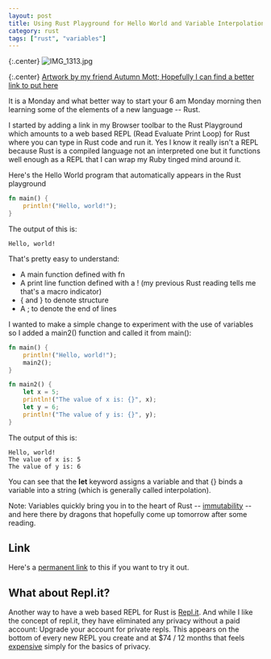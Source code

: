 ```yaml
---
layout: post
title: Using Rust Playground for Hello World and Variable Interpolation
category: rust
tags: ["rust", "variables"]
---
```

{:.center}
![IMG_1313.jpg](/blog/assets/IMG_1313.jpg)

{:.center}
[Artwork by my friend Autumn Mott; Hopefully I can find a better link to put here](https://www.facebook.com/autumnmottart)

It is a Monday and what better way to start your 6 am Monday morning then learning some of the elements of a new language -- Rust.

I started by adding a link in my Browser toolbar to the Rust Playground which amounts to a web based REPL (Read Evaluate Print Loop) for Rust where you can type in Rust code and run it.  Yes I know it really isn't a REPL because Rust is a compiled language not an interpreted one but it functions well enough as a REPL that I can wrap my Ruby tinged mind around it.  

Here's the Hello World program that automatically appears in the Rust playground

```rust
fn main() {
    println!("Hello, world!");
}
```

The output of this is:

    Hello, world!

That's pretty easy to understand:

* A main function defined with fn
* A print line function defined with a ! (my previous Rust reading tells me that's a macro indicator)
* { and } to denote structure
* A ; to denote the end of lines

I wanted to make a simple change to experiment with the use of variables so I added a main2() function and called it from main():

```rust
fn main() {
    println!("Hello, world!");
    main2();
}

fn main2() {
    let x = 5;
    println!("The value of x is: {}", x);
    let y = 6;
    println!("The value of y is: {}", y);
}
```

The output of this is:

    Hello, world!
    The value of x is: 5
    The value of y is: 6


You can see that the **let** keyword assigns a variable and that {} binds a variable into a string (which is generally called interpolation). 

Note: Variables quickly bring you in to the heart of Rust -- [immutability](https://doc.rust-lang.org/book/ch03-01-variables-and-mutability.html) -- and here there by dragons that hopefully come up tomorrow after some reading.

## Link

Here's a [permanent link](https://play.rust-lang.org/?version=stable&mode=debug&edition=2018&gist=496e2617d024958faf48d84553bd8cf1) to this if you want to try it out.

## What about Repl.it?

Another way to have a web based REPL for Rust is [Repl.it](https;//www.repl.it).  And while I like the concept of repl.it, they have eliminated any privacy without a paid account: Upgrade your account for private repls.  This appears on the bottom of every new REPL you create and at $74 / 12 months that feels [expensive](https://repl.it/site/pricing) simply for the basics of privacy.
